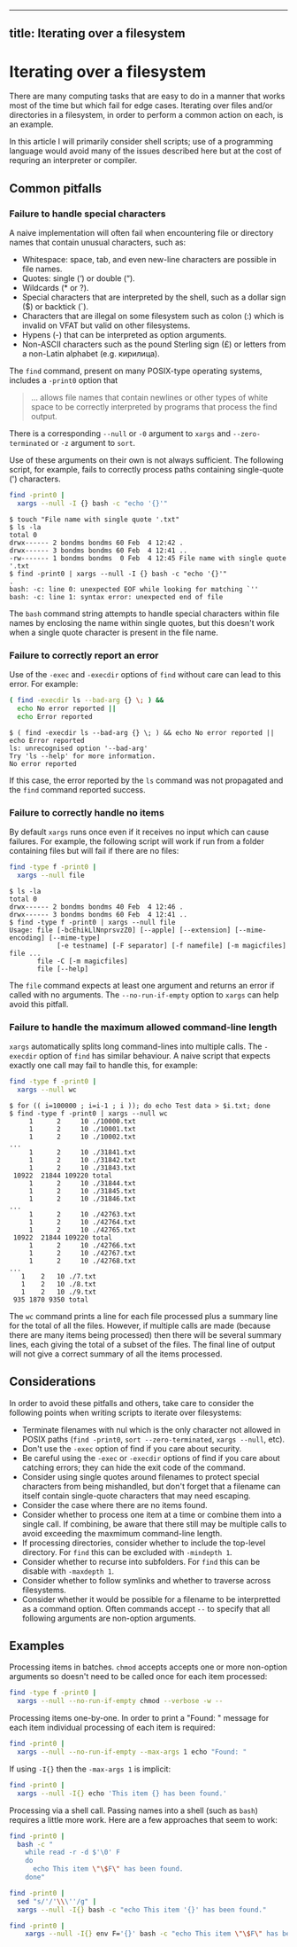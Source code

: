 <!-- markdownlint-disable MD025 -->
---
title: Iterating over a filesystem
---
<!-- markdownlint-enable MD025 -->

# Iterating over a filesystem

There are many computing tasks that are easy to do in a manner that works most of the time but which fail for edge cases. Iterating over files and/or directories in a filesystem, in order to perform a common action on each, is an example.

In this article I will primarily consider shell scripts; use of a programming language would avoid many of the issues described here but at the cost of requring an interpreter or compiler.

## Common pitfalls

### Failure to handle special characters

A naive implementation will often fail when encountering file or directory names that contain unusual characters, such as:

* Whitespace: space, tab, and even new-line characters are possible in file names.
* Quotes: single (‘) or double (“).
* Wildcards (* or ?).
* Special characters that are interpreted by the shell, such as a dollar sign ($) or backtick (`).
* Characters that are illegal on some filesystem such as colon (:) which is invalid on VFAT but valid on other filesystems.
* Hypens (-) that can be interpreted as option arguments.
* Non-ASCII characters such as the pound Sterling sign (£) or letters from a non-Latin alphabet (e.g. кирилица).

The ```find``` command, present on many POSIX-type operating systems, includes a ```-print0``` option that

> ... allows file names that contain  newlines or other types of white space to be correctly interpreted by programs that process the find output.

There is a corresponding ```--null``` or ```-0``` argument to ```xargs``` and ```--zero-terminated``` or ```-z``` argument to ```sort```.

Use of these arguments on their own is not always sufficient. The following script, for example, fails to correctly process paths containing single-quote (') characters.

```bash
find -print0 |
  xargs --null -I {} bash -c "echo '{}'"
```

```console
$ touch "File name with single quote '.txt"
$ ls -la
total 0
drwx------ 2 bondms bondms 60 Feb  4 12:42 .
drwx------ 3 bondms bondms 60 Feb  4 12:41 ..
-rw------- 1 bondms bondms  0 Feb  4 12:45 File name with single quote '.txt
$ find -print0 | xargs --null -I {} bash -c "echo '{}'"
.
bash: -c: line 0: unexpected EOF while looking for matching `''
bash: -c: line 1: syntax error: unexpected end of file
```

The ```bash``` command string attempts to handle special characters within file names by enclosing the name within single quotes, but this doesn't work when a single quote character is present in the file name.

### Failure to correctly report an error

Use of the ```-exec``` and ```-execdir``` options of ```find``` without care can lead to this error. For example:

```bash
( find -execdir ls --bad-arg {} \; ) &&
  echo No error reported ||
  echo Error reported
```

```console
$ ( find -execdir ls --bad-arg {} \; ) && echo No error reported || echo Error reported
ls: unrecognised option '--bad-arg'
Try 'ls --help' for more information.
No error reported
```

If this case, the error reported by the ```ls``` command was not propagated and the ```find``` command reported success.

### Failure to correctly handle no items

By default ```xargs``` runs once even if it receives no input which can cause failures. For example, the following script will work if run from a folder containing files but will fail if there are no files:

```bash
find -type f -print0 |
  xargs --null file
```

```console
$ ls -la
total 0
drwx------ 2 bondms bondms 40 Feb  4 12:46 .
drwx------ 3 bondms bondms 60 Feb  4 12:41 ..
$ find -type f -print0 | xargs --null file
Usage: file [-bcEhikLlNnprsvzZ0] [--apple] [--extension] [--mime-encoding] [--mime-type]
            [-e testname] [-F separator] [-f namefile] [-m magicfiles] file ...
       file -C [-m magicfiles]
       file [--help]
```

The ```file``` command expects at least one argument and returns an error if called with no arguments. The ```--no-run-if-empty``` option to ```xargs``` can help avoid this pitfall.

### Failure to handle the maximum allowed command-line length

 ```xargs``` automatically splits long command-lines into multiple calls. The ```-execdir``` option of ```find``` has similar behaviour. A naive script that expects exactly one call may fail to handle this, for example:

```bash
find -type f -print0 |
  xargs --null wc
```

```console
$ for (( i=100000 ; i=i-1 ; i )); do echo Test data > $i.txt; done
$ find -type f -print0 | xargs --null wc
     1      2     10 ./10000.txt
     1      2     10 ./10001.txt
     1      2     10 ./10002.txt
...
     1      2     10 ./31841.txt
     1      2     10 ./31842.txt
     1      2     10 ./31843.txt
 10922  21844 109220 total
     1      2     10 ./31844.txt
     1      2     10 ./31845.txt
     1      2     10 ./31846.txt
...
     1      2     10 ./42763.txt
     1      2     10 ./42764.txt
     1      2     10 ./42765.txt
 10922  21844 109220 total
     1      2     10 ./42766.txt
     1      2     10 ./42767.txt
     1      2     10 ./42768.txt
...
   1    2   10 ./7.txt
   1    2   10 ./8.txt
   1    2   10 ./9.txt
 935 1870 9350 total
```

The ```wc``` command prints a line for each file processed plus a summary line for the total of all the files. However, if multiple calls are made (because there are many items being processed) then there will be several summary lines, each giving the total of a subset of the files. The final line of output will not give a correct summary of all the items processed.

## Considerations

In order to avoid these pitfalls and others, take care to consider the following points when writing scripts to iterate over filesystems:

* Terminate filenames with nul which is the only character not allowed in POSIX paths (```find -print0```, ```sort --zero-terminated```, ```xargs --null```, etc).
* Don't use the ```-exec``` option of find if you care about security.
* Be careful using the ```-exec``` or ```-execdir``` options of find if you care about catching errors; they can hide the exit code of the command.
* Consider using single quotes around filenames to protect special characters from being mishandled, but don't forget that a filename can itself contain single-quote characters that may need escaping.
* Consider the case where there are no items found.
* Consider whether to process one item at a time or combine them into a single call. If combining, be aware that there still may be multiple calls to avoid exceeding the maxmimum command-line length.
* If processing directories, consider whether to include the top-level directory. For ```find``` this can be excluded with ```-mindepth 1```.
* Consider whether to recurse into subfolders. For ```find``` this can be disable with ```-maxdepth 1```.
* Consider whether to follow symlinks and whether to traverse across filesystems.
* Consider whether it would be possible for a filename to be interpretted as a command option. Often commands accept ```--``` to specify that all following arguments are non-option arguments.

## Examples

Processing items in batches. ```chmod``` accepts accepts one or more non-option arguments so doesn't need to be called once for each item processed:

```bash
find -type f -print0 |
  xargs --null --no-run-if-empty chmod --verbose -w --
```

Processing items one-by-one. In order to print a "Found: " message for each item individual processing of each item is required:

```bash
find -print0 |
  xargs --null --no-run-if-empty --max-args 1 echo "Found: "
```

If using ```-I{}``` then the ```-max-args 1``` is implicit:

```bash
find -print0 |
  xargs --null -I{} echo 'This item {} has been found.'
```

Processing via a shell call. Passing names into a shell (such as ```bash```) requires a little more work. Here are a few approaches that seem to work:

```bash
find -print0 |
  bash -c "
    while read -r -d $'\0' F
    do
      echo This item \"\$F\" has been found.
    done"
```

```bash
find -print0 |
  sed "s/'/'\\\''/g" |
  xargs --null -I{} bash -c "echo This item '{}' has been found."
```

```bash
find -print0 |
    xargs --null -I{} env F='{}' bash -c "echo This item \"\$F\" has been found."
```
